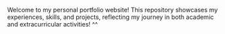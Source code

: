 Welcome to my personal portfolio website! This repository showcases my experiences, skills, and projects, reflecting my journey in both academic and extracurricular activities! ^^


